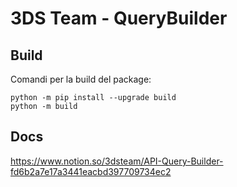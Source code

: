 # 3DS Team - QueryBuilder

## Build

Comandi per la build del package:

    python -m pip install --upgrade build
    python -m build

## Docs

https://www.notion.so/3dsteam/API-Query-Builder-fd6b2a7e17a3441eacbd397709734ec2